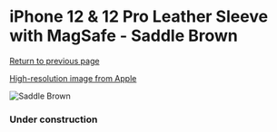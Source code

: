 # iPhone 12 & 12 Pro Leather Sleeve with MagSafe - Saddle Brown

[Return to previous page](/iphone_12)

[High-resolution image from Apple](https://store.storeimages.cdn-apple.com/8756/as-images.apple.com/is/MHYC3?wid=4500&hei=4500&fmt=png)

<div style="width: 384px"><img src="/everypreview/MHYC3.png" alt="Saddle Brown"></div>

### Under construction
